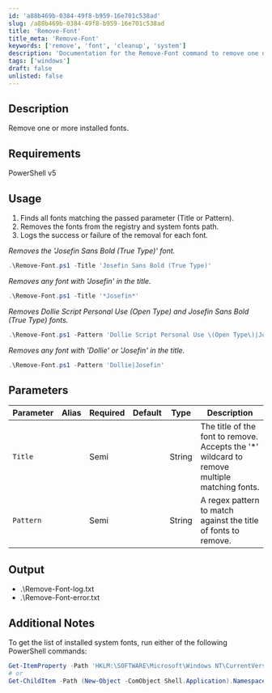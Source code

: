 ```yaml
---
id: 'a88b469b-0384-49f8-b959-16e701c538ad'  
slug: /a88b469b-0384-49f8-b959-16e701c538ad  
title: 'Remove-Font'  
title_meta: 'Remove-Font'  
keywords: ['remove', 'font', 'cleanup', 'system']  
description: 'Documentation for the Remove-Font command to remove one or more installed fonts from the system.'  
tags: ['windows']  
draft: false  
unlisted: false  
---  
```


## Description  
Remove one or more installed fonts.  

## Requirements  
PowerShell v5  

## Usage  
1. Finds all fonts matching the passed parameter (Title or Pattern).  
2. Removes the fonts from the registry and system fonts path.  
3. Logs the success or failure of the removal for each font.  

*Removes the 'Josefin Sans Bold (True Type)' font.*  
```powershell  
.\Remove-Font.ps1 -Title 'Josefin Sans Bold (True Type)'  
```  

*Removes any font with 'Josefin' in the title.*  
```powershell  
.\Remove-Font.ps1 -Title '*Josefin*'  
```  

*Removes Dollie Script Personal Use (Open Type) and Josefin Sans Bold (True Type) fonts.*  
```powershell  
.\Remove-Font.ps1 -Pattern 'Dollie Script Personal Use \(Open Type\)|Josefin Sans Bold \(True Type\)'  
```  

*Removes any font with 'Dollie' or 'Josefin' in the title.*  
```powershell  
.\Remove-Font.ps1 -Pattern 'Dollie|Josefin'  
```  

## Parameters  
| Parameter | Alias | Required | Default | Type   | Description                                                                                  |  
| --------- | ----- | -------- | ------- | ------ | -------------------------------------------------------------------------------------------- |  
| `Title`   |       | Semi     |         | String | The title of the font to remove. Accepts the '*' wildcard to remove multiple matching fonts. |  
| `Pattern` |       | Semi     |         | String | A regex pattern to match against the title of fonts to remove.                              |  

## Output  
- .\Remove-Font-log.txt  
- .\Remove-Font-error.txt  

## Additional Notes  
To get the list of installed system fonts, run either of the following PowerShell commands:  
```powershell  
Get-ItemProperty -Path 'HKLM:\SOFTWARE\Microsoft\Windows NT\CurrentVersion\Fonts'  
# or  
Get-ChildItem -Path (New-Object -ComObject Shell.Application).Namespace(0x14).Self.Path  
```  
